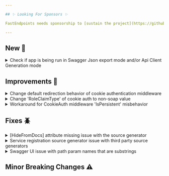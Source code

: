 ```yaml
---

## ✨ Looking For Sponsors ✨

FastEndpoints needs sponsorship to [sustain the project](https://github.com/FastEndpoints/FastEndpoints/issues/449). Please help out if you can.

---
```


[//]: # (<details><summary>title text</summary></details>)

## New 🎉

<details><summary>Check if app is being run in Swagger Json export mode and/or Api Client Generation mode</summary>

You can now use the following new extension methods for conditionally configuring your middleware pipeline depending on the mode the app is running in:

#### WebApplicationBuilder Extensions

```csharp
bld.IsNotGenerationMode(); //returns true if running normally
bld.IsApiClientGenerationMode(); //returns true if running in client gen mode
bld.IsSwaggerJsonExportMode(); //returns true if running in swagger export mode
```

#### WebApplication Extensions

```csharp
app.IsNotGenerationMode(); //returns true if running normally
app.IsApiClientGenerationMode(); //returns true if running in client gen mode
app.IsSwaggerJsonExportMode(); //returns true if running in swagger export mode
```

</details>

## Improvements 🚀

<details><summary>Change default redirection behavior of cookie authentication middleware</summary>

The default behavior of the ASP.NET cookie auth middleware is to automatically return a redirect response when current user is either not authenticated or unauthorized. This default behavior is not appropriate for REST APIs because there's typically no login UI page as part of the backend server to redirect to, which results in a `404 - Not Found` error which confuses people that's not familiar with the cookie auth middleware. The default behavior has now been overridden to correctly return a `401 - Unauthorized` & `403 - Forbidden` as necessary without any effort from the developer.

</details>

<details><summary>Change 'RoleClaimType' of cookie auth to non-soap value</summary>

Until now, the `CookieAuth.SignInAsync()` method was using the long soap version of 'Role Claim Type' value `http://schemas.microsoft.com/ws/2008/06/identity/claims/role` which is not in line with what FE uses for JWT tokens. Now both JWT & Cookie auth uses the same value from the global config which is set like below or it's default value `role`:

```csharp
app.UseFastEndpoints(c=>c.Security.RoleClaimType = "role");
```

</details>

<details><summary>Workaround for CookieAuth middleware 'IsPersistent' misbehavior</summary>

By default, in ASP.NET Cookie middleware, if you specify an `Expiry` or `Max-Age` at the global/middleware level, setting `IsPersitent = false` will have no effect when signing in the user, as the middleware sets `Expiry/Max-Age` on the generated cookie anyway, making it a persistent cookie. A workaround has been implemented to fix this behavior.

</details>

## Fixes 🪲

<details><summary>[HideFromDocs] attribute missing issue with the source generator</summary>

If the consuming project didn't have a `global using FastEndpoints;` statement, the generated classes would complain about not being able to located the said attribute, which has now been rectified.

</details>

<details><summary>Service registration source generator issue with third party source generators</summary>

The service registration source generator was encountering a compatibility issue with partial classes generated by other source generators such as Mapster, which has no been fixed.

</details>

<details><summary>Swagger UI issue with path param names that are substrings</summary>

If a route contains multiple path parameters where one is a substring of another, the generated swagger spec would cause Swagger UI to not match the path param correctly. An example of this would be a route such as the following:

```
/api/parents/{ParentId}/children/{Id}
```

Path segment matching has been changed to include the parenthesis as well in order to prevent substring matching.

</details>

## Minor Breaking Changes ⚠️